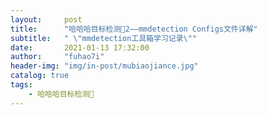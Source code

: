 ```yaml
---
layout:     post
title:      "哈哈哈目标检测🧸2——mmdetection Configs文件详解"
subtitle:   " \"mmdetection工具箱学习记录\""
date:       2021-01-13 17:32:00
author:     "fuhao7i"
header-img: "img/in-post/mubiaojiance.jpg"
catalog: true
tags:
    - 哈哈哈目标检测🧸
---
```


